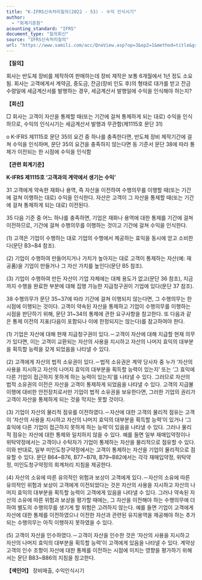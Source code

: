 ```yaml
---
title: "K-IFRS신속처리질의(2022 - 53) - 수익 인식시기"
author:
  - "회계기준원"
acounting_standard: "IFRS"
document_type: "질의회신"
source: "IFRS신속처리질의"
url: "https://www.samili.com/acc/QnaView.asp?op=3&op2=1&method=title&group=2124-15;1&orgcode=3&searchword=&page=11&code=K%2DIFRS%EC%8B%A0%EC%86%8D%EC%B2%98%EB%A6%AC%EC%A7%88%EC%9D%98%2D53%3A20220822"
---
```

**【질의】**

  

회사는 반도체 장비를 제작하여 판매하는데 장비 제작은 보통 6개월에서 1년 정도 소요됨. 회사는 고객에게서 계약금, 중도금, 잔금(장비 인도 후)의 형태로 대가를 받고 잔금 수령일에 세금계산서를 발행하는 경우, 세금계산서 발행일에 수익을 인식해야 하는지?

  
  

**【회신】**

  

□ 회사는 고객이 자산을 통제할 때(또는 기간에 걸쳐 통제하게 되는 대로) 수익을 인식하므로, 수익의 인식시기는 세금계산서 발행과 무관함(제1115호 문단 31)

  

o K-IFRS 제1115호 문단 35의 요건 중 하나를 충족한다면, 반도체 장비 제작기간에 걸쳐 수익을 인식하며, 문단 35의 요건을 충족하지 않는다면 동 기준서 문단 38에 따라 통제가 이전되는 한 시점에 수익을 인식함

  
  

**【관련 회계기준】**

  

**K-IFRS 제1115호 ‘고객과의 계약에서 생기는 수익’**

  

31 고객에게 약속한 재화나 용역, 즉 자산을 이전하여 수행의무를 이행할 때(또는 기간에 걸쳐 이행하는 대로) 수익을 인식한다. 자산은 고객이 그 자산을 통제할 때(또는 기간에 걸쳐 통제하게 되는 대로) 이전된다.

  

35 다음 기준 중 어느 하나를 충족하면, 기업은 재화나 용역에 대한 통제를 기간에 걸쳐 이전하므로, 기간에 걸쳐 수행의무를 이행하는 것이고 기간에 걸쳐 수익을 인식한다.

(1) 고객은 기업이 수행하는 대로 기업의 수행에서 제공하는 효익을 동시에 얻고 소비한다(문단 B3~B4 참조).

(2) 기업이 수행하여 만들어지거나 가치가 높아지는 대로 고객이 통제하는 자산(예: 재공품)을 기업이 만들거나 그 자산 가치를 높인다(문단 B5 참조).

(3) 기업이 수행하여 만든 자산이 기업 자체에는 대체 용도가 없고(문단 36 참조), 지금까지 수행을 완료한 부분에 대해 집행 가능한 지급청구권이 기업에 있다(문단 37 참조).

  

38 수행의무가 문단 35~37에 따라 기간에 걸쳐 이행되지 않는다면, 그 수행의무는 한 시점에 이행되는 것이다. 고객이 약속된 자산을 통제하고 기업이 수행의무를 이행하는 시점을 판단하기 위해, 문단 31~34의 통제에 관한 요구사항을 참고한다. 또 다음과 같은 통제 이전의 지표(다음이 포함되나 이에 한정되지는 않는다)를 참고하여야 한다.

(1) 기업은 자산에 대해 현재 지급청구권이 있다.－고객이 자산에 대해 지급할 현재 의무가 있다면, 이는 고객이 교환되는 자산의 사용을 지시하고 자산의 나머지 효익의 대부분을 획득할 능력을 갖게 되었음을 나타낼 수 있다.

(2) 고객에게 자산의 법적 소유권이 있다.－법적 소유권은 계약 당사자 중 누가 ‘자산의 사용을 지시하고 자산의 나머지 효익의 대부분을 획득할 능력이 있는지’ 또는 ‘그 효익에 다른 기업이 접근하지 못하게 하는 능력이 있는지’를 나타낼 수 있다. 그러므로 자산의 법적 소유권의 이전은 자산을 고객이 통제하게 되었음을 나타낼 수 있다. 고객의 지급불이행에 대비한 안전장치로서만 기업이 법적 소유권을 보유한다면, 그러한 기업의 권리가 고객이 자산을 통제하게 되는 것을 막지는 못할 것이다.

(3) 기업이 자산의 물리적 점유를 이전하였다.－자산에 대한 고객의 물리적 점유는 고객이 ‘자산의 사용을 지시하고 자산의 나머지 효익의 대부분을 획득할 능력’이 있거나 ‘그 효익에 다른 기업이 접근하지 못하게 하는 능력’이 있음을 나타낼 수 있다. 그러나 물리적 점유는 자산에 대한 통제와 일치하지 않을 수 있다. 예를 들면 일부 재매입약정이나 위탁약정에서는 고객이나 수탁자가 기업이 통제하는 자산을 물리적으로 점유할 수 있다. 이와 반대로, 일부 미인도청구약정에서는 고객이 통제하는 자산을 기업이 물리적으로 점유할 수 있다. 문단 B64~B76, B77~B78, B79~B82에서는 각각 재매입약정, 위탁약정, 미인도청구약정의 회계처리 지침을 제공한다.

(4) 자산의 소유에 따른 유의적인 위험과 보상이 고객에게 있다.－자산의 소유에 따른 유의적인 위험과 보상이 고객에게 이전되었다는 것은 자산의 사용을 지시하고 자산의 나머지 효익의 대부분을 획득할 능력이 고객에게 있음을 나타낼 수 있다. 그러나 약속된 자산의 소유에 따른 위험과 보상을 평가할 때에는, 그 자산을 이전해야 하는 수행의무에 더하여 별도의 수행의무를 생기게 할 위험은 고려하지 않는다. 예를 들면 기업이 고객에게 자산에 대한 통제를 이전하였으나 이전한 자산과 관련된 유지용역을 제공해야 하는 추가되는 수행의무는 아직 이행하지 못하였을 수 있다.

(5) 고객이 자산을 인수하였다.－고객이 자산을 인수한 것은 ‘자산의 사용을 지시하고 자산의 나머지 효익의 대부분을 획득할 능력’이 고객에게 있음을 나타낼 수 있다. 계약상 고객의 인수 조항이 자산에 대한 통제를 이전하는 시점에 미치는 영향을 평가하기 위해서는 문단 B83~B86의 지침을 참고한다.

  
  

**【색인어】** 장비매출, 수익인식시기
